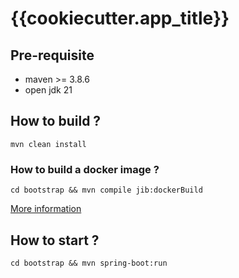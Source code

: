 # {{cookiecutter.app_title}}

## Pre-requisite

- maven >= 3.8.6
- open jdk 21

## How to build ?

```
mvn clean install
```

### How to build a docker image ?

```
cd bootstrap && mvn compile jib:dockerBuild
```

[More information](https://cloud.google.com/java/getting-started/jib)

## How to start ?

```
cd bootstrap && mvn spring-boot:run
```
